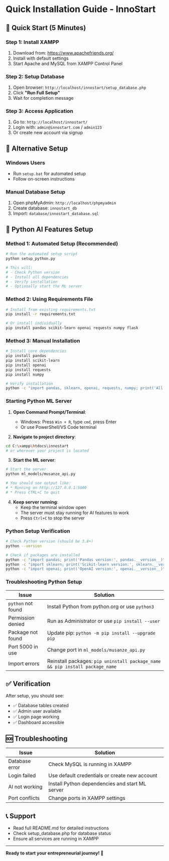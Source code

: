 # Quick Installation Guide - InnoStart

## 🚀 Quick Start (5 Minutes)

### Step 1: Install XAMPP
1. Download from: https://www.apachefriends.org/
2. Install with default settings
3. Start Apache and MySQL from XAMPP Control Panel

### Step 2: Setup Database
1. Open browser: `http://localhost/innostart/setup_database.php`
2. Click **"Run Full Setup"**
3. Wait for completion message

### Step 3: Access Application
1. Go to: `http://localhost/innostart/`
2. Login with: `admin@innostart.com` / `admin123`
3. Or create new account via signup

## 🔧 Alternative Setup

### Windows Users
- Run `setup.bat` for automated setup
- Follow on-screen instructions

### Manual Database Setup
1. Open phpMyAdmin: `http://localhost/phpmyadmin`
2. Create database: `innostart_db`
3. Import: `database/innostart_database.sql`

## 🐍 Python AI Features Setup

### Method 1: Automated Setup (Recommended)

```bash
# Run the automated setup script
python setup_python.py

# This will:
# - Check Python version
# - Install all dependencies
# - Verify installation
# - Optionally start the ML server
```

### Method 2: Using Requirements File

```bash
# Install from existing requirements.txt
pip install -r requirements.txt

# Or install individually
pip install pandas scikit-learn openai requests numpy flask
```

### Method 3: Manual Installation

```bash
# Install core dependencies
pip install pandas
pip install scikit-learn
pip install openai
pip install requests
pip install numpy

# Verify installation
python -c "import pandas, sklearn, openai, requests, numpy; print('All packages installed successfully!')"
```

### Starting Python ML Server

1. **Open Command Prompt/Terminal**:
   - Windows: Press `Win + R`, type `cmd`, press Enter
   - Or use PowerShell/VS Code terminal

2. **Navigate to project directory**:
```bash
cd C:\xampp\htdocs\innostart
# or wherever your project is located
```

3. **Start the ML server**:
```bash
# Start the server
python ml_models/musanze_api.py

# You should see output like:
# * Running on http://127.0.0.1:5000
# * Press CTRL+C to quit
```

4. **Keep server running**:
   - Keep the terminal window open
   - The server must stay running for AI features to work
   - Press `Ctrl+C` to stop the server

### Python Setup Verification

```bash
# Check Python version (should be 3.8+)
python --version

# Check if packages are installed
python -c "import pandas; print('Pandas version:', pandas.__version__)"
python -c "import sklearn; print('Scikit-learn version:', sklearn.__version__)"
python -c "import openai; print('OpenAI version:', openai.__version__)"
```

### Troubleshooting Python Setup

| Issue | Solution |
|-------|----------|
| `python` not found | Install Python from python.org or use `python3` |
| Permission denied | Run as Administrator or use `pip install --user` |
| Package not found | Update pip: `python -m pip install --upgrade pip` |
| Port 5000 in use | Change port in `ml_models/musanze_api.py` |
| Import errors | Reinstall packages: `pip uninstall package_name && pip install package_name` |

## ✅ Verification

After setup, you should see:
- ✅ Database tables created
- ✅ Admin user available
- ✅ Login page working
- ✅ Dashboard accessible

## 🆘 Troubleshooting

| Issue | Solution |
|-------|----------|
| Database error | Check MySQL is running in XAMPP |
| Login failed | Use default credentials or create new account |
| AI not working | Install Python dependencies and start ML server |
| Port conflicts | Change ports in XAMPP settings |

## 📞 Support

- Read full README.md for detailed instructions
- Check setup_database.php for database status
- Ensure all services are running in XAMPP

---

**Ready to start your entrepreneurial journey! 🚀**
